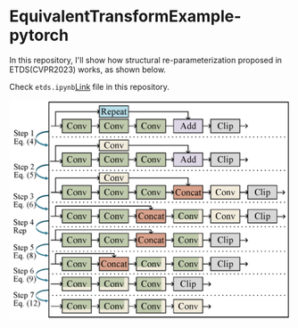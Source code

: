 # EquivalentTransformExample-pytorch

In this repository, I'll show how structural re-parameterization proposed in ETDS(CVPR2023) works, as shown below.

Check `etds.ipynb`[Link](https://github.com/dslisleedh/EquivalentTransformExample-torch/blob/main/etds.ipynb) file in this repository.

![asdf](https://github.com/ECNUSR/ETDS/blob/master/asserts/images/equivalent-transformation.png)
